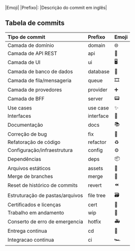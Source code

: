 |Emoji| |Prefixo|: |Descrição do commit em inglês|

## Tabela de commits

| Tipo de commit                  | Prefixo   | Emoji |
| :------------------------------ | :-------- | :---- |
| Camada de domínio               | domain    | 🌐     |
| Camada de API REST              | api       | 📶     |
| Camada de UI                    | ui        | 🖥️     |
| Camada de banco de dados        | database  | 💾     |
| Camada de fila/mensageria       | queue     | 🎞️     |
| Camada de provedores            | provider  | ➕     |
| Camada de BFF                   | server    | 📟     |
| Use cases                       | use case  | ✨     |
| Interfaces                      | interface | 📑     |
| Documentação                    | docs      | 📚     |
| Correção de bug                 | fix       | 🐛     |
| Refatoração de código           | refactor  | ♻️     |
| Configuração/infraestrutura     | config    | ⚙️     |
| Dependências                    | deps      | 📦     |
| Arquivos estáticos              | assets    | 🎴     |
| Merge de branches               | merge     | 🔀     |
| Reset de histórico de commits   | revert    | ⏪     |
| Estruturação de pastas/arquivos | file tree | 🗃️     |
| Certificados e licenças         | cert      | 📜     |
| Trabalho em andamento           | wip       | 🚧     |
| Conserto de erro de emergencia  | hotfix    | 🚑     |
| Entrega continua                | cd        | 🚚     |
| Integracao continua             | ci        | 🏎️     |


